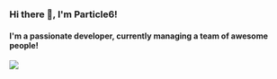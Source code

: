 ### Hi there 👋, I'm Particle6!

#### I'm a passionate developer, currently managing a team of awesome people!

<!--
**particle6/particle6** is a ✨ _special_ ✨ repository because its `README.md` (this file) appears on your GitHub profile.

Here are some ideas to get you started:

- 🔭 I’m currently working on ...
- 🌱 I’m currently learning ...
- 👯 I’m looking to collaborate on ...
- 🤔 I’m looking for help with ...
- 💬 Ask me about ...
- 📫 How to reach me: ...
- 😄 Pronouns: ...
- ⚡ Fun fact: ...
-->
<a href="https://www.buymeacoffee.com/particle6"><img src="https://img.buymeacoffee.com/button-api/?text=Buy me a beer!&emoji=🍺&slug=particle6&button_colour=407544&font_colour=ffffff&font_family=Bree&outline_colour=ffffff&coffee_colour=FFDD00" /></a>
